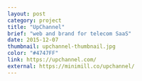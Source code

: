 ```yaml
---
layout: post
category: project
title: "UpChannel"
brief: "web and brand for telecom SaaS"
date: 2015-12-07
thumbnail: upchannel-thumbnail.jpg
color: "#4747FF"
link: https://upchannel.com/
external: https://minimill.co/upchannel/
---
```

